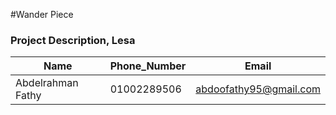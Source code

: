 #Wander Piece

### Project Description, Lesa

          
| Name | Phone_Number | Email | 
| ---- | ------------ | ----- |
| Abdelrahman Fathy  | 01002289506 | abdoofathy95@gmail.com |
